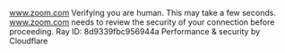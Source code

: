 www.zoom.com
Verifying you are human. This may take a few seconds.
www.zoom.com needs to review the security of your connection before proceeding.
Ray ID: 8d9339fbc956944a
Performance & security by Cloudflare
